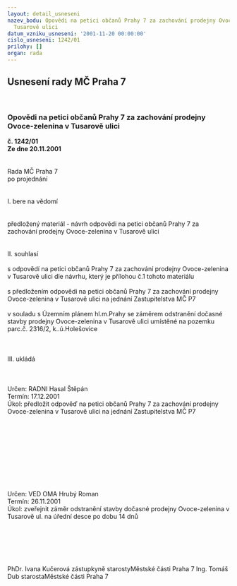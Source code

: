 ```yaml
---
layout: detail_usneseni
nazev_bodu: Opovědi na petici občanů Prahy 7 za zachování prodejny Ovoce-zelenina  v
  Tusarově ulici
datum_vzniku_usneseni: '2001-11-20 00:00:00'
cislo_usneseni: 1242/01
prilohy: []
organ: rada
---
```

<div id="ucUsn_pList" class="usn">
	<span><h2>Usnesení rady MČ Praha 7 </h2>
<br></span><div class="standBody">
<span><h3>Opovědi na petici občanů Prahy 7 za zachování prodejny Ovoce-zelenina  v Tusarově ulici</h3></span><div class="center">
		<strong>č. 1242/01</strong><br>
	</div>
<div class="center">
		<strong>Ze dne 20.11.2001</strong><br><br>
	</div>
<br>Rada MČ Praha 7<br>po projednání<br><br><br>I.	bere na vědomí<br><br> <br>předložený materiál - návrh odpovědi na petici občanů Prahy 7 za zachování prodejny Ovoce-zelenina  v Tusarově ulici<br><br><br>II.	souhlasí <br><br>s odpovědí na petici občanů Prahy 7 za zachování prodejny Ovoce-zelenina v Tusarově ulici dle návrhu, který je přílohou č.1 tohoto materiálu<br><br>s předložením odpovědi na petici občanů Prahy 7 za zachování prodejny Ovoce-zelenina v Tusarově ulici na jednání Zastupitelstva MČ P7 <br><br>v souladu s Územním plánem hl.m.Prahy se záměrem odstranění dočasné stavby prodejny Ovoce-zelenina v Tusarově ulici umístěné na pozemku parc.č. 2316/2, k..ú.Holešovice  <br><br><br><br>III.	ukládá <br><br><br> <br>Určen:	RADNI Hasal Štěpán<br>Termín: 17.12.2001<br>Úkol:	předložit  odpověď na petici občanů Prahy 7 za zachování prodejny Ovoce-zelenina v Tusarově ulici na jednání Zastupitelstva MČ P7 <br> <br><br><br><br><br><br><br><br><br> <br>Určen:	VED OMA Hrubý Roman<br>Termín: 26.11.2001<br>Úkol:	zveřejnit záměr odstranění stavby dočasné prodejny Ovoce-zelenina v Tusarově ul. na úřední desce po dobu 14 dnů <br> <br>	<br><br><br> <br>	<br>PhDr. Ivana Kučerová zástupkyně starostyMěstské části Praha 7	Ing. Tomáš Dub starostaMěstské části Praha 7<br>	<br><br>
</div>
</div>